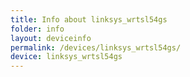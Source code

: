 ```yaml
---
title: Info about linksys_wrtsl54gs
folder: info
layout: deviceinfo
permalink: /devices/linksys_wrtsl54gs/
device: linksys_wrtsl54gs
---
```

